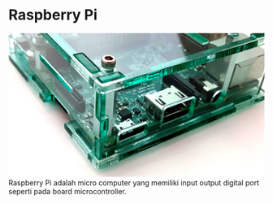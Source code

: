 # Raspberry Pi

![Gambar](img/rasp.jpg)
Raspberry Pi adalah micro computer yang memiliki input output digital port seperti pada board microcontroller.
